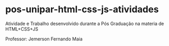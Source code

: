 # pos-unipar-html-css-js-atividades


Atividade e Trabalho desenvolvido durante a Pós Graduação na materia de HTML+CSS+JS

Professor: Jemerson Fernando Maia
